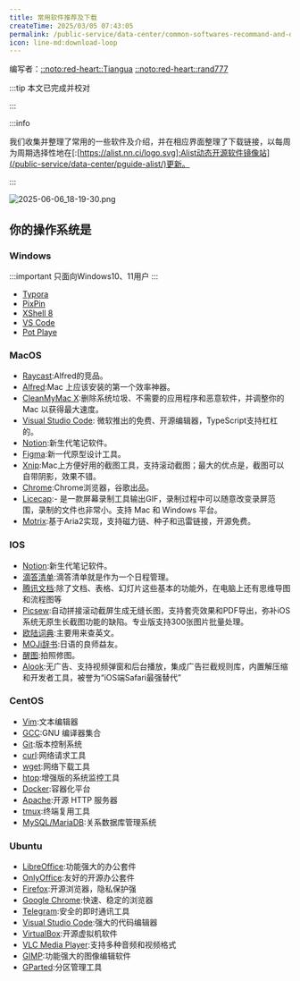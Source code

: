 ```yaml
---
title: 常用软件推荐及下载
createTime: 2025/03/05 07:43:05
permalink: /public-service/data-center/common-softwares-recommand-and-download/
icon: line-md:download-loop
---
```


编写者：[::noto:red-heart::Tiangua](/friends/persons/) [::noto:red-heart::rand777](/friends/persons/) 

:::tip 本文已完成并校对

:::

:::info

我们收集并整理了常用的一些软件及介绍，并在相应界面整理了下载链接，以每周为周期选择性地在[:[https://alist.nn.ci/logo.svg]:Alist动态开源软件镜像站](/public-service/data-center/pguide-alist/)更新。

:::

<LinkCard icon="mdi:cube" href="https://download-recommend.pguide.cloud" title="常用软件推荐及下载页" description="Common Softwares recommend & download"></LinkCard>

![2025-06-06_18-19-30.png](../../../.vuepress/public/src/2025-06-06_18-19-30.png)

## 你的操作系统是
### Windows


:::important
只面向Windows10、11用户
:::
- [Typora](https://typora.io/)
- [PixPin](https://pixpinapp.com/)
- [XShell 8](https://www.xshell.com/zh/version-8-open-beta/)
- [VS Code](https://code.visualstudio.com/)
- [Pot Playe](https://potplayer.daum.net/)


### MacOS
- [Raycast](https://www.raycast.com/):Alfred的竞品。
- [Alfred](https://www.alfredapp.com/):Mac 上应该安装的第一个效率神器。
- [CleanMyMac X](https://cleanmymac.com/):删除系统垃圾、不需要的应用程序和恶意软件，并调整你的 Mac 以获得最大速度。
- [Visual Studio Code](https://code.visualstudio.com/): 微软推出的免费、开源编辑器，TypeScript支持杠杠的。
- [Notion](https://www.notion.com/):新生代笔记软件。
- [Figma](https://www.figma.com/):新一代原型设计工具。
- [Xnip](https://zh.xnipapp.com/):Mac上方便好用的截图工具，支持滚动截图；最大的优点是，截图可以自带阴影，效果不错。
- [Chrome](https://www.google.cn/chrome/):Chrome浏览器，谷歌出品。
- [Licecap](https://www.cockos.com/licecap/):- 是一款屏幕录制工具输出GIF，录制过程中可以随意改变录屏范围，录制的文件也非常小。支持 Mac 和 Windows 平台。
- [Motrix](https://motrix.app/):基于Aria2实现，支持磁力链、种子和迅雷链接，开源免费。
### IOS
- [Notion](https://www.notion.com/):新生代笔记软件。
- [滴答清单](https://dida365.com/download?language=zh_CN):滴答清单就是作为一个日程管理。
- [腾讯文档](https://docs.qq.com/home#download):除了文档、表格、幻灯片这些基本的功能外，在电脑上还有思维导图和流程图等
- [Picsew](https://apps.apple.com/cn/app/picsew-%E6%BB%9A%E5%8A%A8%E6%88%AA%E5%9B%BE-%E9%95%BF%E5%9B%BE%E6%8B%BC%E6%8E%A5/id1208145167):自动拼接滚动截屏生成无缝长图，支持套壳效果和PDF导出，弥补iOS系统无原生长截图功能的缺陷。专业版支持300张图片批量处理。
- [欧陆词典](https://www.eudic.net/v4/en/app/download):主要用来查英文。
- [MOJi辞书](https://www.mojidict.com/):日语的良师益友。
- [醒图](https://www.retouchpics.com/):拍照修图。
- [Alook](https://www.alookweb.com/):无广告、支持视频弹窗和后台播放，集成广告拦截规则库，内置解压缩和开发者工具，被誉为“iOS端Safari最强替代”

### CentOS
- [Vim](https://www.vim.org/download.php):文本编辑器
- [GCC](https://gcc.gnu.org/):GNU 编译器集合
- [Git](https://git-scm.com/downloads):版本控制系统
- [curl](https://curl.se/download.html):网络请求工具
- [wget](https://www.gnu.org/software/wget/):网络下载工具
- [htop](https://www.gnu.org/software/wget/):增强版的系统监控工具
- [Docker](https://www.docker.com/get-started/):容器化平台
- [Apache](https://httpd.apache.org/download.cgi):开源 HTTP 服务器
- [tmux](https://github.com/tmux/tmux):终端复用工具
- [MySQL/MariaDB](https://mariadb.org/download/?t=mariadb):关系数据库管理系统

### Ubuntu
- [LibreOffice](https://www.libreoffice.org/download/download-libreoffice/):功能强大的办公套件
- [OnlyOffice](https://www.onlyoffice.com/download-desktop.aspx):友好的开源办公套件
- [Firefox](https://www.mozilla.org/zh-CN/firefox/new/):开源浏览器，隐私保护强
- [Google Chrome](https://www.google.com/chrome/):快速、稳定的浏览器
- [Telegram](https://telegram.org/):安全的即时通讯工具
- [Visual Studio Code](https://code.visualstudio.com/Download):强大的代码编辑器
- [VirtualBox](https://www.virtualbox.org/wiki/Downloads):开源虚拟机软件
- [VLC Media Player](https://www.videolan.org/vlc/download-ubuntu.html):支持多种音频和视频格式
- [GIMP](https://www.gimp.org/downloads/):功能强大的图像编辑软件
- [GParted](https://gparted.org/download.php):分区管理工具

